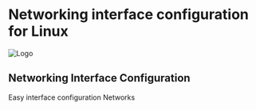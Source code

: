 # Networking interface configuration for Linux
![Logo]()
## Networking Interface Configuration

Easy interface configuration Networks
